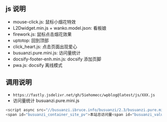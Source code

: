 ## js 说明
- mouse-click.js: 鼠标小烟花特效
- L2Dwidget.min.js + wanko.model.json: 看板娘
- firework.js: 鼠标点击烟花效果
- uptotop: 回到顶部
- click_heart.js: 点击页面出现爱心
- busuanzi.pure.mini.js: 访问量统计
- docsify-footer-enh.min.js: docsify 添加页脚
- pwa.js: docsify 离线模式

## 调用说明
- `https://fastly.jsdelivr.net/gh/5iehomecc/wpblog@latest/js/XXX.js`
- 访问量统计 busuanzi.pure.mini.js
```java
<script async src="//busuanzi.ibruce.info/busuanzi/2.3/busuanzi.pure.mini.js"></script>
<span id="busuanzi_container_site_pv">本站总访问量<span id="busuanzi_value_site_pv"></span>次</span>
```
